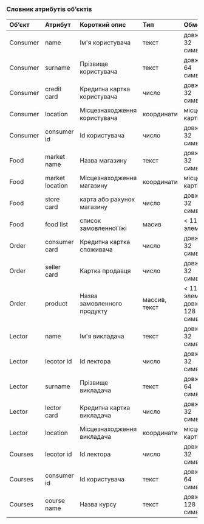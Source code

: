 ### Словник атрибутів об’єктів
|Об’єкт|Атрибут|Короткий опис|Тип|Обмеження|
|:-|:-|:-|:-|:-|
|Consumer|name|Ім'я користувача|текст|довжина < 32 символів|
|Consumer|surname|Прізвище користувача|текст|довжина < 64 символів|
|Consumer|сredit card|Кредитна картка користувача|число|довжина < 32 символів|
|Consumer|location|Місцезнаходження користувача|координати|місце на карті|
|Consumer|consumer id|Id користувача|число|довжина < 32 символів|
|Food|market name|Назва магазину|текст|довжина < 32 символів|
|Food|market location|Місцезнаходження магазину|координати|місце на карті|
|Food|store card|карта або рахунок магазину|число|довжина < 32 символів|
|Food|food list|cписок замовленної їжі|масив| < 11 элементів|
|Order|consumer card|Кредитна картка cпоживача|число|довжина < 32 символів|
|Order|seller card|Картка продавця|число|довжина < 32 символів|
|Order|product|Назва замовленного продукту|массив, текст| < 11 элементів, довжина < 128 символів|
|Lector|name|Ім'я викладача|текст|довжина < 32 символів|
|Lector|lecotor id|Id лектора|число|довжина < 32 символів|
|Lector|surname|Прізвище викладача|текст|довжина < 64 символів|
|Lector|lector card|Кредитна картка викладача|число|довжина < 32 символів|
|Lector|location|Місцезнаходження викладача|координати|місце на карті|
|Сourses|lecotor id|Id лектора|число|довжина < 32 символів|
|Сourses|consumer id|Id користувача|текст|довжина < 64 символів|
|Сourses|course name|Назва курсу|текст|довжина < 128 символів|
